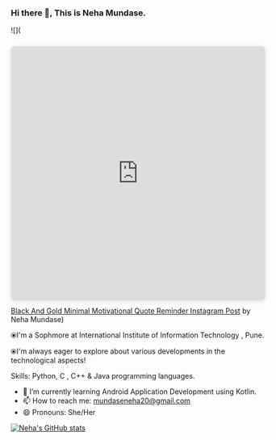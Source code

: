 ### Hi there 👋, This is Neha Mundase.
![](<div style="position: relative; width: 100%; height: 0; padding-top: 100.0000%;  padding-bottom: 0; box-shadow: 0 2px 8px 0 rgba(63,69,81,0.16); margin-top: 1.6em; margin-bottom: 0.9em; overflow: hidden;  border-radius: 8px; will-change: transform;">   <iframe loading="lazy" style="position: absolute; width: 100%; height: 100%; top: 0; left: 0; border: none; padding: 0;margin: 0;"     src="https:&#x2F;&#x2F;www.canva.com&#x2F;design&#x2F;DAFRknSZxC8&#x2F;watch?embed" allowfullscreen="allowfullscreen" allow="fullscreen">   </iframe> </div> <a href="https:&#x2F;&#x2F;www.canva.com&#x2F;design&#x2F;DAFRknSZxC8&#x2F;watch?utm_content=DAFRknSZxC8&amp;utm_campaign=designshare&amp;utm_medium=embeds&amp;utm_source=link" target="_blank" rel="noopener">Black And Gold Minimal Motivational Quote Reminder Instagram Post</a> by Neha Mundase)

⦿I'm a Sophmore at International Institute of Information Technology , Pune.

⦿I'm always eager to explore about various developments in the technological aspects!

Skills: Python, C , C++ & Java programming languages.

- 🌱 I’m currently learning Android Application Development using Kotlin. 
- 📫 How to reach me: mundaseneha20@gmail.com 
- 😄 Pronouns: She/Her 

[![Neha's GitHub stats](https://github-readme-stats.vercel.app/api?username=neha-mundase20)](https://github.com/neha-mundase20/github-readme-stats)
